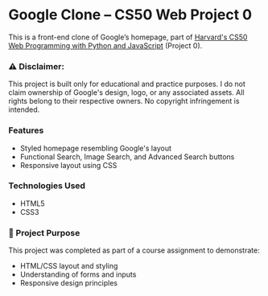 # Google Clone – CS50 Web Project 0

This is a front-end clone of Google’s homepage, part of [Harvard's CS50 Web Programming with Python and JavaScript](https://cs50.harvard.edu/web/) (Project 0).

### ⚠️ Disclaimer:
This project is built only for educational and practice purposes. I do not claim ownership of Google's design, logo, or any associated assets. All rights belong to their respective owners. No copyright infringement is intended.

### Features
- Styled homepage resembling Google's layout
- Functional Search, Image Search, and Advanced Search buttons
- Responsive layout using CSS

### Technologies Used
- HTML5
- CSS3

### 📂 Project Purpose
This project was completed as part of a course assignment to demonstrate:
- HTML/CSS layout and styling
- Understanding of forms and inputs
- Responsive design principles
